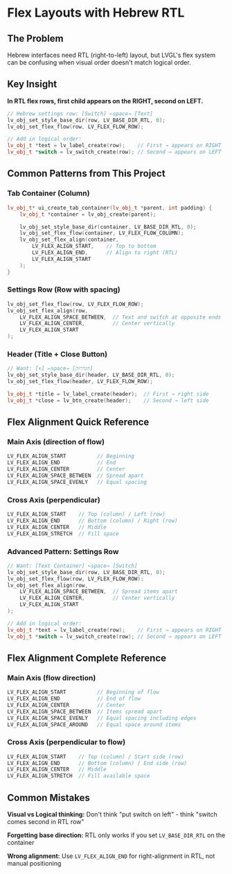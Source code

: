 # Flex Layouts with Hebrew RTL

## The Problem

Hebrew interfaces need RTL (right-to-left) layout, but LVGL's flex system can be confusing when visual order doesn't match logical order.

## Key Insight

**In RTL flex rows, first child appears on the RIGHT, second on LEFT.**

```cpp
// Hebrew settings row: [Switch] ←space→ [Text]
lv_obj_set_style_base_dir(row, LV_BASE_DIR_RTL, 0);
lv_obj_set_flex_flow(row, LV_FLEX_FLOW_ROW);

// Add in logical order:
lv_obj_t *text = lv_label_create(row);    // First → appears on RIGHT
lv_obj_t *switch = lv_switch_create(row); // Second → appears on LEFT
```

## Common Patterns from This Project

### Tab Container (Column)
```cpp
lv_obj_t* ui_create_tab_container(lv_obj_t *parent, int padding) {
    lv_obj_t *container = lv_obj_create(parent);

    lv_obj_set_style_base_dir(container, LV_BASE_DIR_RTL, 0);
    lv_obj_set_flex_flow(container, LV_FLEX_FLOW_COLUMN);
    lv_obj_set_flex_align(container,
        LV_FLEX_ALIGN_START,    // Top to bottom
        LV_FLEX_ALIGN_END,      // Align to right (RTL)
        LV_FLEX_ALIGN_START
    );
}
```

### Settings Row (Row with spacing)
```cpp
lv_obj_set_flex_flow(row, LV_FLEX_FLOW_ROW);
lv_obj_set_flex_align(row,
    LV_FLEX_ALIGN_SPACE_BETWEEN,  // Text and switch at opposite ends
    LV_FLEX_ALIGN_CENTER,         // Center vertically
    LV_FLEX_ALIGN_START
);
```

### Header (Title + Close Button)
```cpp
// Want: [×] ←space→ [הגדרות]
lv_obj_set_style_base_dir(header, LV_BASE_DIR_RTL, 0);
lv_obj_set_flex_flow(header, LV_FLEX_FLOW_ROW);

lv_obj_t *title = lv_label_create(header);  // First → right side
lv_obj_t *close = lv_btn_create(header);    // Second → left side
```

## Flex Alignment Quick Reference

### Main Axis (direction of flow)
```cpp
LV_FLEX_ALIGN_START          // Beginning
LV_FLEX_ALIGN_END            // End
LV_FLEX_ALIGN_CENTER         // Center
LV_FLEX_ALIGN_SPACE_BETWEEN  // Spread apart
LV_FLEX_ALIGN_SPACE_EVENLY   // Equal spacing
```

### Cross Axis (perpendicular)
```cpp
LV_FLEX_ALIGN_START    // Top (column) / Left (row)
LV_FLEX_ALIGN_END      // Bottom (column) / Right (row)
LV_FLEX_ALIGN_CENTER   // Middle
LV_FLEX_ALIGN_STRETCH  // Fill space
```

### Advanced Pattern: Settings Row
```cpp
// Want: [Text Container] ←space→ [Switch]
lv_obj_set_style_base_dir(row, LV_BASE_DIR_RTL, 0);
lv_obj_set_flex_flow(row, LV_FLEX_FLOW_ROW);
lv_obj_set_flex_align(row,
    LV_FLEX_ALIGN_SPACE_BETWEEN,  // Spread items apart
    LV_FLEX_ALIGN_CENTER,         // Center vertically
    LV_FLEX_ALIGN_START
);

// Add in logical order:
lv_obj_t *text = lv_label_create(row);    // First → appears on RIGHT
lv_obj_t *switch = lv_switch_create(row); // Second → appears on LEFT
```

## Flex Alignment Complete Reference

### Main Axis (flow direction)
```cpp
LV_FLEX_ALIGN_START          // Beginning of flow
LV_FLEX_ALIGN_END            // End of flow
LV_FLEX_ALIGN_CENTER         // Center
LV_FLEX_ALIGN_SPACE_BETWEEN  // Items spread apart
LV_FLEX_ALIGN_SPACE_EVENLY   // Equal spacing including edges
LV_FLEX_ALIGN_SPACE_AROUND   // Equal space around items
```

### Cross Axis (perpendicular to flow)
```cpp
LV_FLEX_ALIGN_START    // Top (column) / Start side (row)
LV_FLEX_ALIGN_END      // Bottom (column) / End side (row)
LV_FLEX_ALIGN_CENTER   // Middle
LV_FLEX_ALIGN_STRETCH  // Fill available space
```

## Common Mistakes

**Visual vs Logical thinking:** Don't think "put switch on left" - think "switch comes second in RTL row"

**Forgetting base direction:** RTL only works if you set `LV_BASE_DIR_RTL` on the container

**Wrong alignment:** Use `LV_FLEX_ALIGN_END` for right-alignment in RTL, not manual positioning